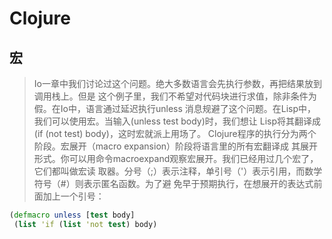 # Clojure

## 宏

> Io一章中我们讨论过这个问题。绝大多数语言会先执行参数，再把结果放到调用栈上。但是
这个例子里，我们不希望对代码块进行求值，除非条件为假。在Io中，语言通过延迟执行unless
消息规避了这个问题。在Lisp中，我们可以使用宏。当输入(unless test body)时，我们想让
Lisp将其翻译成(if (not test) body)，这时宏就派上用场了。
Clojure程序的执行分为两个阶段。宏展开（macro expansion）阶段将语言里的所有宏翻译成
其展开形式。你可以用命令macroexpand观察宏展开。我们已经用过几个宏了，它们都叫做宏读
取器。分号（;）表示注释，单引号（'）表示引用，而数学符号（#）则表示匿名函数。为了避
免早于预期执行，在想展开的表达式前面加上一个引号：

```clj
(defmacro unless [test body]  
 (list 'if (list 'not test) body)
```

